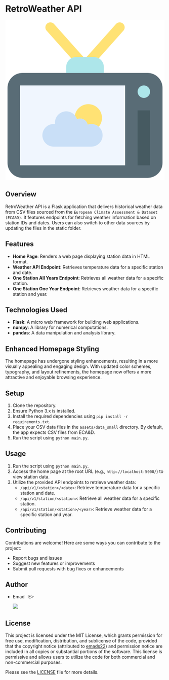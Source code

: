 # RetroWeather API

![RetroWeather_API_logo](./assets/images/RetroWeather_API_logo.png)

## Overview
RetroWeather API is a Flask application that delivers historical weather data from CSV files sourced from the `European Climate Assessment & Dataset (ECA&D)`. It features endpoints for fetching weather information based on station IDs and dates. Users can also switch to other data sources by updating the files in the static folder.

## Features
- **Home Page**: Renders a web page displaying station data in HTML format. 
- **Weather API Endpoint**: Retrieves temperature data for a specific station and date.
- **One Station All Years Endpoint**: Retrieves all weather data for a specific station.
- **One Station One Year Endpoint**: Retrieves weather data for a specific station and year.

## Technologies Used
- **Flask**: A micro web framework for building web applications.
- **numpy**: A library for numerical computations.
- **pandas**: A data manipulation and analysis library.

## Enhanced Homepage Styling
The homepage has undergone styling enhancements, resulting in a more visually appealing and engaging design. With updated color schemes, typography, and layout refinements, the homepage now offers a more attractive and enjoyable browsing experience.

## Setup
1. Clone the repository.
2. Ensure Python 3.x is installed.
3. Install the required dependencies using `pip install -r requirements.txt`.
4. Place your CSV data files in the `assets/data_small` directory. By default, the app expects CSV files from ECA&D.
5. Run the script using `python main.py`.

## Usage
1. Run the script using `python main.py`.
2. Access the home page at the root URL (e.g., `http://localhost:5000/`) to view station data.
3. Utilize the provided API endpoints to retrieve weather data:
   - `/api/v1/<station>/<date>`: Retrieve temperature data for a specific station and date.
   - `/api/v1/station/<station>`: Retrieve all weather data for a specific station.
   - `/api/v1/station/<station>/<year>`: Retrieve weather data for a specific station and year.

## Contributing
Contributions are welcome! Here are some ways you can contribute to the project:
- Report bugs and issues
- Suggest new features or improvements
- Submit pull requests with bug fixes or enhancements

## Author
- Emad &nbsp; E>
  
  [<img src="https://img.shields.io/badge/GitHub-Profile-blue?logo=github" width="150">](https://github.com/emads22)

## License
This project is licensed under the MIT License, which grants permission for free use, modification, distribution, and sublicense of the code, provided that the copyright notice (attributed to [emads22](https://github.com/emads22)) and permission notice are included in all copies or substantial portions of the software. This license is permissive and allows users to utilize the code for both commercial and non-commercial purposes.

Please see the [LICENSE](LICENSE) file for more details.